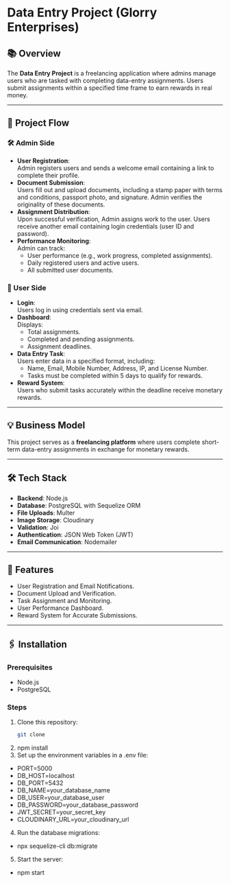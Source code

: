 # Data Entry Project (Glorry Enterprises)

## 📚 Overview  
The **Data Entry Project** is a freelancing application where admins manage users who are tasked with completing data-entry assignments. Users submit assignments within a specified time frame to earn rewards in real money.  

---

## 🚀 Project Flow  

### 🛠 Admin Side  
- **User Registration**:  
  Admin registers users and sends a welcome email containing a link to complete their profile.  
- **Document Submission**:  
  Users fill out and upload documents, including a stamp paper with terms and conditions, passport photo, and signature. Admin verifies the originality of these documents.  
- **Assignment Distribution**:  
  Upon successful verification, Admin assigns work to the user. Users receive another email containing login credentials (user ID and password).  
- **Performance Monitoring**:  
  Admin can track:  
  - User performance (e.g., work progress, completed assignments).  
  - Daily registered users and active users.  
  - All submitted user documents.  

### 👥 User Side  
- **Login**:  
  Users log in using credentials sent via email.  
- **Dashboard**:  
  Displays:  
  - Total assignments.  
  - Completed and pending assignments.  
  - Assignment deadlines.  
- **Data Entry Task**:  
  Users enter data in a specified format, including:  
  - Name, Email, Mobile Number, Address, IP, and License Number.  
  - Tasks must be completed within 5 days to qualify for rewards.  
- **Reward System**:  
  Users who submit tasks accurately within the deadline receive monetary rewards.  

---

## 💡 Business Model  
This project serves as a **freelancing platform** where users complete short-term data-entry assignments in exchange for monetary rewards.  

---

## 🛠 Tech Stack  
- **Backend**: Node.js  
- **Database**: PostgreSQL with Sequelize ORM  
- **File Uploads**: Multer  
- **Image Storage**: Cloudinary  
- **Validation**: Joi  
- **Authentication**: JSON Web Token (JWT)  
- **Email Communication**: Nodemailer  

---

## 📌 Features  
- User Registration and Email Notifications.  
- Document Upload and Verification.  
- Task Assignment and Monitoring.  
- User Performance Dashboard.  
- Reward System for Accurate Submissions.  

---

## 🖇 Installation  

### Prerequisites  
- Node.js  
- PostgreSQL  

### Steps  
1. Clone this repository:  
   ```bash
   git clone 
2. npm install  
3. Set up the environment variables in a .env file:
- PORT=5000  
- DB_HOST=localhost  
- DB_PORT=5432  
- DB_NAME=your_database_name  
- DB_USER=your_database_user  
- DB_PASSWORD=your_database_password  
- JWT_SECRET=your_secret_key  
- CLOUDINARY_URL=your_cloudinary_url  
4. Run the database migrations:
- npx sequelize-cli db:migrate  
5. Start the server:
- npm start  

